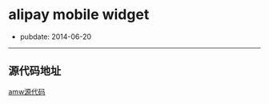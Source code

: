# alipay mobile widget

- pubdate: 2014-06-20


------

## 源代码地址
[amw源代码](https://github.com/am-team/amWidget/tree/master/dist)

